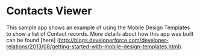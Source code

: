 Contacts Viewer
===========
This sample app shows an example of using the Mobile Design Templates to show a list of Contact records. More details about how this app was built can be found [here] (http://blogs.developerforce.com/developer-relations/2013/08/getting-started-with-mobile-design-templates.html). 